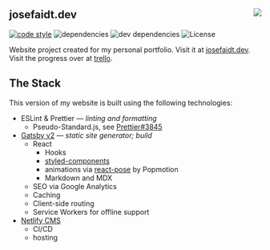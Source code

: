 <h2>josefaidt.dev <a href='https://app.netlify.com/sites/gallant-easley-3de8ba/deploys'><img align="right" src='https://api.netlify.com/api/v1/badges/d58ac795-8767-433a-bf66-31558d459980/deploy-status'/></a>
</h2>

[![code style](https://img.shields.io/badge/code%20style-standard-brightgreen.svg?style=flat-square)](http://standardjs.com)
![dependencies](https://img.shields.io/david/josefaidt/josefaidt.github.io.svg?style=flat-square)
![dev dependencies](https://img.shields.io/david/dev/josefaidt/josefaidt.github.io.svg?style=flat-square)
![License](https://img.shields.io/github/license/josefaidt/josefaidt.github.io.svg?style=flat-square)

Website project created for my personal portfolio. Visit it at [josefaidt.dev](https://josefaidt.dev/). Visit the progress over at [trello](https://trello.com/b/GQqL1K11/josefaidtme).

## The Stack

This version of my website is built using the following technologies:

- ESLint & Prettier &mdash; *linting and formatting*
  - Pseudo-Standard.js, see [Prettier#3845](https://github.com/prettier/prettier/issues/3845)
- [Gatsby v2](https://gatsbyjs.org/) &mdash; *static site generator; build*
  - React
    - Hooks
    - [styled-components](https://www.styled-components.com/)
    - animations via [react-pose](https://popmotion.io/pose/) by Popmotion
    - Markdown and MDX
  - SEO via Google Analytics
  - Caching
  - Client-side routing
  - Service Workers for offline support
- [Netlify CMS](https://netlify.com)
  - CI/CD
  - hosting
